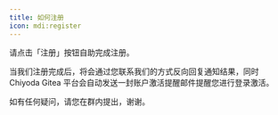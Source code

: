 ```yaml
---
title: 如何注册
icon: mdi:register
---
```


请点击「注册」按钮自助完成注册。

当我们注册完成后，将会通过您联系我们的方式反向回复通知结果，同时 Chiyoda Gitea 平台会自动发送一封账户激活提醒邮件提醒您进行登录激活。

如有任何疑问，请您在群内提出，谢谢。
